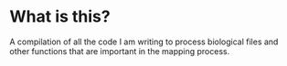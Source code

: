 # What is this?

A compilation of all the code I am writing to process biological files and other functions that are important in the mapping process.
